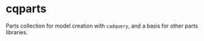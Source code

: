# cqparts
Parts collection for model creation with `cadquery`, and a basis for other parts libraries.
